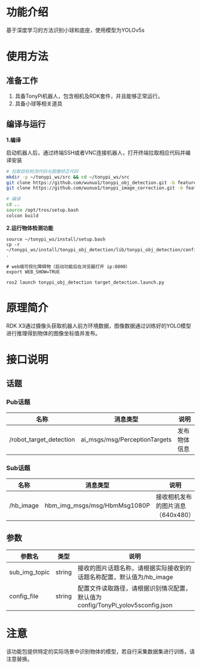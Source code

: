 # 功能介绍

基于深度学习的方法识别小球和底座，使用模型为YOLOv5s

# 使用方法

## 准备工作

1. 具备TonyPi机器人，包含相机及RDK套件，并且能够正常运行。
2. 具备小球等相关道具

## 编译与运行

**1.编译**

启动机器人后，通过终端SSH或者VNC连接机器人，打开终端拉取相应代码并编译安装

```bash
# 拉取目标检测代码与图像矫正代码
mkdir -p ~/tonypi_ws/src && cd ~/tonypi_ws/src
git clone https://github.com/wunuo1/tonypi_obj_detection.git -b feature-humble-x5
git clone https://github.com/wunuo1/tonypi_image_correction.git -b feature-humble-x5

# 编译
cd ..
source /opt/tros/setup.bash
colcon build
```

**2.运行物体检测功能**

```shell
source ~/tonypi_ws/install/setup.bash
cp -r ~/tonypi_ws/install/tonypi_obj_detection/lib/tonypi_obj_detection/config/ .

# web端可视化障碍物（启动功能后在浏览器打开 ip:8000）
export WEB_SHOW=TRUE

ros2 launch tonypi_obj_detection target_detection.launch.py

```

# 原理简介

RDK X3通过摄像头获取机器人前方环境数据，图像数据通过训练好的YOLO模型进行推理得到物体的图像坐标值并发布。

# 接口说明

## 话题

### Pub话题

| 名称                          | 消息类型                                                     | 说明                                                   |
| ----------------------------- | ------------------------------------------------------------ | ------------------------------------------------------ |
| /robot_target_detection    | ai_msgs/msg/PerceptionTargets             | 发布物体信息                |

### Sub话题
| 名称                          | 消息类型                                                     | 说明                                                   |
| ----------------------------- | ------------------------------------------------------------ | ------------------------------------------------------ |
| /hb_image       | hbm_img_msgs/msg/HbmMsg1080P      | 接收相机发布的图片消息（640x480）                   |

## 参数

| 参数名                | 类型        | 说明                                                                                                                                 |
| --------------------- | ----------- | ------------------------------------------------------------------------------------------------------------------------------------- |
| sub_img_topic       | string |     接收的图片话题名称，请根据实际接收到的话题名称配置，默认值为/hb_image |
| config_file | string | 配置文件读取路径，请根据识别情况配置，默认值为config/TonyPi_yolov5sconfig.json |

# 注意
该功能包提供特定的实际场景中识别物体的模型，若自行采集数据集进行训练，请注意替换。